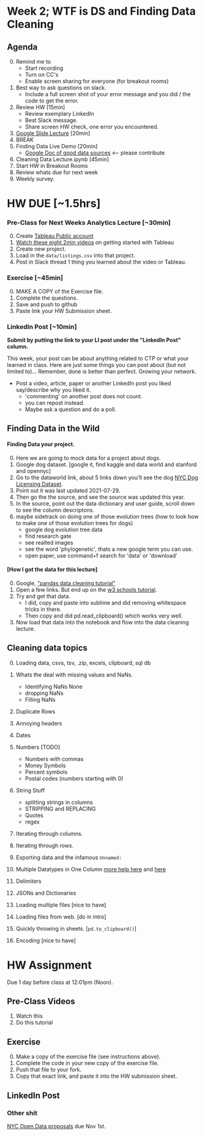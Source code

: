 # Week 2; WTF is DS and Finding Data Cleaning 


## Agenda 
0. Remind me to 
	* Start recording
	* Turn on CC's 
	* Enable screen sharing for everyone (for breakout rooms)
0. Best way to ask questions on slack. 
    * Include a full screen shot of your error message and you did / the code to get the error.  
0. Review HW  [15min]
    * Review exemplary LinkedIn 
    * Best Slack message. 
    * Share screen HW check, one error you encountered. 
0. [Google Slide Lecture](https://docs.google.com/presentation/d/1uoWIMjfH70CUrHKJnckMfd6ppQTxFwDKFlonHElwpTQ/edit) [20min]
0. BREAK
0. Finding Data Live Demo [20min]
    * [Google Doc of good data sources](https://docs.google.com/document/d/1VvmTmHrURfV24owFeew33S8INOLE9iNnRFXntSFhZdc/edit) <-- please contribute
0. Cleaning Data Lecture.ipynb [45min]
0. Start HW in Breakout Rooms 
0. Review whats due for next week 
0. Weekly survey. 


# HW DUE [~1.5hrs]

### Pre-Class for Next Weeks Analytics Lecture [~30min]
0. Create [Tableau Public account](https://public.tableau.com/app/discover)
0. [Watch these eight 2min videos](https://public.tableau.com/app/learn/how-to-videos) on getting started with Tableau
0. Create new project. 
0. Load in the `data/listings.csv` into that project.
0. Post in Slack thread 1 thing you learned about the video or Tableau. 


### Exercise [~45min]
0. MAKE A COPY of the Exercise file. 
0. Complete the questions. 
0. Save and push to github
0. Paste link your HW Submission sheet. 

### LinkedIn Post [~10min]
__Submit by putting the link to your LI post under the "LinkedIn Post" column.__

This week, your post can be about anything related to CTP or what your learned in class. Here are just some things you can post about (but not limited to)...
Remember, done is better than perfect. 
Growing your network. 

* Post a video, article, paper or another LinkedIn post you liked say/describe why you liked it. 
    * 'commenting' on another post does not count. 
    * you can repost instead. 
    * Maybe ask a question and do a poll.

## Finding Data in the Wild

#### Finding Data your project. 
0. Here we are going to mock data for a project about dogs. 
0. Google dog dataset. [google it, find kaggle and data world and stanford and opennyc]
0. Go to the dataworld link, about 5 links down you'll see the dog [NYC Dog Licensing Dataset](https://data.world/city-of-ny/nu7n-tubp). 
0. Point out it was last updated 2021-07-29.
0. Then go the the source, and see the source was updated this year. 
0. In the source, point out the data dictionary and user guide, scroll down to see the column descriptons. 
0. maybe sidetrack on doing one of those evolution trees (how to look how to make one of those evolution trees for dogs)
    * google dog evolution tree data
    * find research gate
    * see realted images
    * see the word 'phylogenetic', thats a new google term you can use. 
    * open paper, use command+f search for 'data' or 'download' 


#### [How I got the data for this lecture]
0. Google, ["pandas data cleaning tutorial"]((https://www.google.com/search?q=pandas+data+cleaning+tutorial&oq=pandas+data+cleaning+tutorial+&gs_lcrp=EgZjaHJvbWUyCAgAEEUYHhg5Mg0IARAAGIYDGIAEGIoFMg0IAhAAGIYDGIAEGIoFMg0IAxAAGIYDGIAEGIoFMgoIBBAAGIAEGKIEMgoIBRAAGIAEGKIEMgoIBhAAGIAEGKIE0gEINTAzNWowajGoAgCwAgA&sourceid=chrome&ie=UTF-8))
0. Open a few links. But end up on the [w3 schools tutorial](https://www.w3schools.com/python/pandas/pandas_cleaning.asp). 
0. Try and get that data. 
    - I did, copy and paste into sublime and did removing whitespace tricks in there. 
    - Then copy and did pd.read_clipboard() which works very well. 
0. Now load that data into the notebook and flow into the data cleaning lecture. 


## Cleaning data topics
0. Loading data, csvs, tsv, .zip, excels, clipboard, sql db
0. Whats the deal with missing values and NaNs. 
    * Identifying NaNs None 
    * dropping NaNs
    * Filling NaNs
0. Duplicate Rows
0. Annoying headers 
0. Dates
0. Numbers [TODO]
    * Numbers with commas 
    * Money Symbols
    * Percent symbols
    * Postal codes (numbers starting with 0)

0. String Stuff
    * splitting strings in columns
    * STRIPPING and REPLACING
    * Quotes
    * regex
0. Iterating through columns.
0. Iterating through rows. 

0. Exporting data and the infamous `Unnamed:` 
0. Multiple Datatypes in One Column [more help here](https://realpython.com/python-data-cleaning-numpy-pandas/#tidying-up-fields-in-the-data) and [here](https://www.osedea.com/insight/data-cleaning-with-python)


0. Delimiters
6. JSONs and Dictionaries 
0. Loading multiple files [nice to have]
7. Loading files from web. [do in intro]
9. Quickly throwing in sheets. [`pd.to_clipboard()`]
6. Encoding [nice to have] 




# HW Assignment
Due 1 day before class at 12:01pm (Noon).

## Pre-Class Videos
1. Watch this 
2. Do this tutorial 


## Exercise
0. Make a copy of the exercise file (see instructions above).
0. Complete the code in your new copy of the exercise file. 
0. Push that file to your fork. 
0. Copy that exact link, and paste it into the HW submission sheet. 


## LinkedIn Post



### Other shit
[NYC Open Data proposals](https://2025.open-data.nyc/) due Nov 1st.